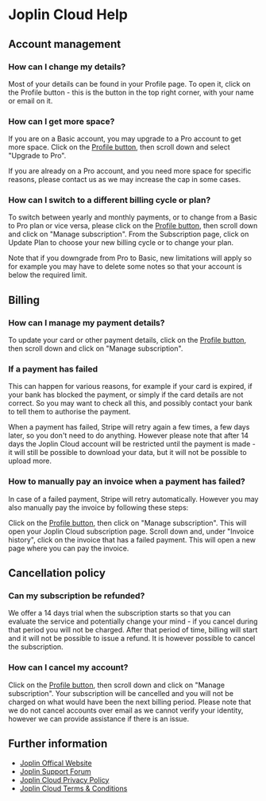 # Joplin Cloud Help

## Account management

### How can I change my details?

Most of your details can be found in your Profile page. To open it, click on the Profile button - this is the button in the top right corner, with your name or email on it.

### How can I get more space?

If you are on a Basic account, you may upgrade to a Pro account to get more space. Click on the [Profile button](#how-can-i-change-my-details), then scroll down and select "Upgrade to Pro".

If you are already on a Pro account, and you need more space for specific reasons, please contact us as we may increase the cap in some cases.

### How can I switch to a different billing cycle or plan?

To switch between yearly and monthly payments, or to change from a Basic to Pro plan or vice versa, please click on the [Profile button](#how-can-i-change-my-details), then scroll down and click on "Manage subscription". From the Subscription page, click on Update Plan to choose your new billing cycle or to change your plan.

Note that if you downgrade from Pro to Basic, new limitations will apply so for example you may have to delete some notes so that your account is below the required limit.

## Billing

### How can I manage my payment details?

To update your card or other payment details, click on the [Profile button](#how-can-i-change-my-details), then scroll down and click on "Manage subscription".

### If a payment has failed

This can happen for various reasons, for example if your card is expired, if your bank has blocked the payment, or simply if the card details are not correct. So you may want to check all this, and possibly contact your bank to tell them to authorise the payment.

When a payment has failed, Stripe will retry again a few times, a few days later, so you don't need to do anything. However please note that after 14 days the Joplin Cloud account will be restricted until the payment is made - it will still be possible to download your data, but it will not be possible to upload more.

### How to manually pay an invoice when a payment has failed?

In case of a failed payment, Stripe will retry automatically. However you may also manually pay the invoice by following these steps:

Click on the [Profile button](#how-can-i-change-my-details), then click on "Manage subscription". This will open your Joplin Cloud subscription page. Scroll down and, under "Invoice history", click on the invoice that has a failed payment. This will open a new page where you can pay the invoice.

## Cancellation policy

### Can my subscription be refunded?

We offer a 14 days trial when the subscription starts so that you can evaluate the service and potentially change your mind - if you cancel during that period you will not be charged. After that period of time, billing will start and it will not be possible to issue a refund. It is however possible to cancel the subscription.

### How can I cancel my account?

Click on the [Profile button](#how-can-i-change-my-details), then scroll down and click on "Manage subscription". Your subscription will be cancelled and you will not be charged on what would have been the next billing period. Please note that we do not cancel accounts over email as we cannot verify your identity, however we can provide assistance if there is an issue.

## Further information

- [Joplin Offical Website](https://joplinapp.org)
- [Joplin Support Forum](https://discourse.joplinapp.org/)
- [Joplin Cloud Privacy Policy](/privacy)
- [Joplin Cloud Terms & Conditions](/terms)

